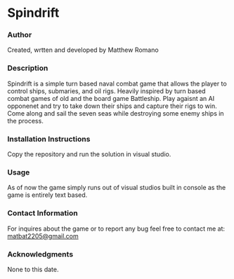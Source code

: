 # Spindrift

### Author
Created, wrtten and developed by Matthew Romano

### Description
Spindrift is a simple turn based naval combat game that allows the player to control ships, submaries, and oil rigs.
Heavily inspired by turn based combat games of old and the board game Battleship. 
Play agaisnt an AI opponenet and try to take down their ships and capture their rigs to win. 
Come along and sail the seven seas while destroying some enemy ships in the process.

### Installation Instructions

Copy the repository and run the solution in visual studio.

### Usage

As of now the game simply runs out of visual studios built in console as the game is entirely text based.

### Contact Information
For inquires about the game or to report any bug feel free to contact me at: matbat2205@gmail.com

### Acknowledgments

None to this date.

